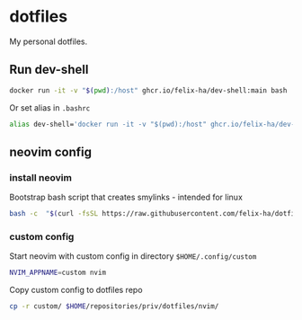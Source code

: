 # dotfiles

My personal dotfiles.

## Run dev-shell
```bash
docker run -it -v "$(pwd):/host" ghcr.io/felix-ha/dev-shell:main bash
```

Or set alias in `.bashrc`
```bash
alias dev-shell='docker run -it -v "$(pwd):/host" ghcr.io/felix-ha/dev-shell:main bash'
```
## neovim config
### install neovim
Bootstrap bash script that creates smylinks - intended for linux
```bash
bash -c  "$(curl -fsSL https://raw.githubusercontent.com/felix-ha/dotfiles/main/bootstrap_neovim.sh)" 
```

### custom config
Start neovim with custom config in directory `$HOME/.config/custom`
```bash
NVIM_APPNAME=custom nvim
```

Copy custom config to dotfiles repo 
```bash
cp -r custom/ $HOME/repositories/priv/dotfiles/nvim/
```

